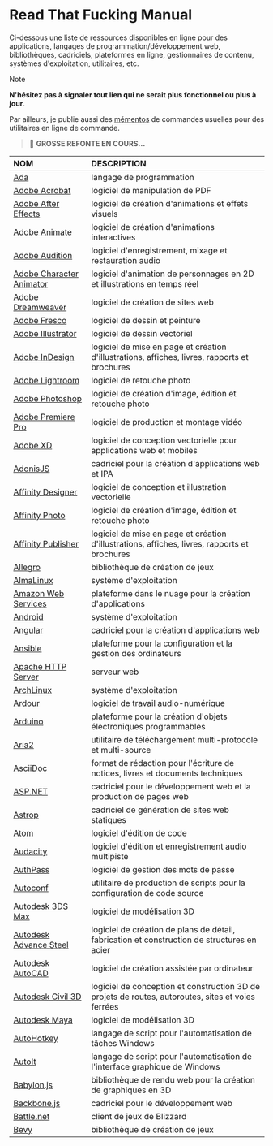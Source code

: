 # Read That Fucking Manual

Ci-dessous une liste de ressources disponibles en ligne pour des applications, langages de programmation/développement web, bibliothèques, cadriciels, plateformes en ligne, gestionnaires de contenu, systèmes d'exploitation, utilitaires, etc.

> [!NOTE]
> **N'hésitez pas à signaler tout lien qui ne serait plus fonctionnel ou plus à jour**.

Par ailleurs, je publie aussi des [mémentos](https://github.com/jasonchampagne/FindMyDoc/tree/master/mementos) de commandes usuelles pour des utilitaires en ligne de commande.

> 📛 **GROSSE REFONTE EN COURS...**

|NOM|DESCRIPTION|
|:--|:--|
|[Ada](https://www.adacore.com/documentation)|langage de programmation|
|[Adobe Acrobat](https://helpx.adobe.com/fr/acrobat/user-guide.html)|logiciel de manipulation de PDF|
|[Adobe After Effects](https://helpx.adobe.com/fr/after-effects/user-guide.html)|logiciel de création d'animations et effets visuels|
|[Adobe Animate](https://helpx.adobe.com/fr/animate/user-guide.html)|logiciel de création d'animations interactives|
|[Adobe Audition](https://helpx.adobe.com/fr/audition/user-guide.html)|logiciel d'enregistrement, mixage et restauration audio|
|[Adobe Character Animator](https://helpx.adobe.com/fr/adobe-character-animator/user-guide.html)|logiciel d'animation de personnages en 2D et illustrations en temps réel|
|[Adobe Dreamweaver](https://helpx.adobe.com/fr/dreamweaver/user-guide.html)|logiciel de création de sites web|
|[Adobe Fresco](https://helpx.adobe.com/fr/fresco/user-guide.html)|logiciel de dessin et peinture|
|[Adobe Illustrator](https://helpx.adobe.com/fr/illustrator/user-guide.html)|logiciel de dessin vectoriel|
|[Adobe InDesign](https://helpx.adobe.com/fr/indesign/user-guide.html)|logiciel de mise en page et création d'illustrations, affiches, livres, rapports et brochures|
|[Adobe Lightroom](https://helpx.adobe.com/fr/lightroom-cc/user-guide.html)|logiciel de retouche photo|
|[Adobe Photoshop](https://helpx.adobe.com/fr/photoshop/user-guide.html)|logiciel de création d'image, édition et retouche photo|
|[Adobe Premiere Pro](https://helpx.adobe.com/fr/premiere-pro/user-guide.html)|logiciel de production et montage vidéo|
|[Adobe XD](https://helpx.adobe.com/fr/xd/user-guide.html)|logiciel de conception vectorielle pour applications web et mobiles|
|[AdonisJS](https://docs.adonisjs.com/guides/introduction)|cadriciel pour la création d'applications web et IPA|
|[Affinity Designer](https://affinity.serif.com/fr/learn/designer/desktop)|logiciel de conception et illustration vectorielle|
|[Affinity Photo](https://affinity.serif.com/fr/learn/photo/desktop)|logiciel de création d'image, édition et retouche photo|
|[Affinity Publisher](https://affinity.serif.com/fr/learn/publisher/desktop)|logiciel de mise en page et création d'illustrations, affiches, livres, rapports et brochures|
|[Allegro](https://www.allegro.cc/manual/5)|bibliothèque de création de jeux|
|[AlmaLinux](https://wiki.almalinux.org)|système d'exploitation|
|[Amazon Web Services](https://docs.aws.amazon.com)|plateforme dans le nuage pour la création d'applications|
|[Android](https://developer.android.com/guide)|système d'exploitation|
|[Angular](https://angular.io/docs)|cadriciel pour la création d'applications web|
|[Ansible](https://docs.ansible.com/ansible/latest/index.html)|plateforme pour la configuration et la gestion des ordinateurs|
|[Apache HTTP Server](https://httpd.apache.org/docs)|serveur web|
|[ArchLinux](https://wiki.archlinux.org/title/Main_page_(Fran%C3%A7ais))|système d'exploitation|
|[Ardour](https://manual.ardour.org/toc)|logiciel de travail audio-numérique|
|[Arduino](https://www.arduino.cc/reference)|plateforme pour la création d'objets électroniques programmables|
|[Aria2](https://aria2.github.io/manual/en/html/index.html)|utilitaire de téléchargement multi-protocole et multi-source|
|[AsciiDoc](https://docs.asciidoctor.org/asciidoc/latest)|format de rédaction pour l'écriture de notices, livres et documents techniques|
|[ASP.NET](https://learn.microsoft.com/fr-fr/aspnet/core)|cadriciel pour le développement web et la production de pages web|
|[Astrop](https://docs.astro.build/fr)|cadriciel de génération de sites web statiques|
|[Atom](https://flight-manual.atom-editor.cc)|logiciel d'édition de code|
|[Audacity](https://manual.audacityteam.org/index.html)|logiciel d'édition et enregistrement audio multipiste|
|[AuthPass](https://authpass.app/docs)|logiciel de gestion des mots de passe|
|[Autoconf](https://www.gnu.org/savannah-checkouts/gnu/autoconf/manual/autoconf-2.72/index.html)|utilitaire de production de scripts pour la configuration de code source|
|[Autodesk 3DS Max](https://help.autodesk.com/FRA/#A-B)|logiciel de modélisation 3D|
|[Autodesk Advance Steel](https://help.autodesk.com/FRA/#A-B)|logiciel de création de plans de détail, fabrication et construction de structures en acier|
|[Autodesk AutoCAD](https://help.autodesk.com/FRA/#A-B)|logiciel de création assistée par ordinateur|
|[Autodesk Civil 3D](https://help.autodesk.com/FRA/#C-H)|logiciel de conception et construction 3D de projets de routes, autoroutes, sites et voies ferrées|
|[Autodesk Maya](https://www.autodesk.com/support/technical/article/caas/tsarticles/ts/lC3jaffqnWFyQoLPEPm7n.html)|logiciel de modélisation 3D|
|[AutoHotkey](https://www.autohotkey.com/docs)|langage de script pour l'automatisation de tâches Windows|
|[AutoIt](https://www.autoitscript.com/autoit3/docs)|langage de script pour l'automatisation de l'interface graphique de Windows|
|[Babylon.js](https://doc.babylonjs.com)|bibliothèque de rendu web pour la création de graphiques en 3D|
|[Backbone.js](https://backbonejs.org)|cadriciel pour le développement web|
|[Battle.net](https://develop.battle.net/documentation/battle-net/oauth-apis)|client de jeux de Blizzard|
|[Bevy](https://bevyengine.org/learn/quick-start/introduction)|bibliothèque de création de jeux|
